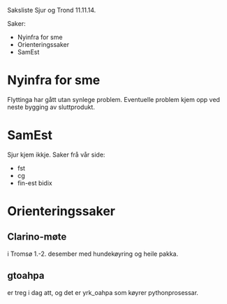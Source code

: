 Saksliste Sjur og Trond 11.11.14.

Saker:

* Nyinfra for sme
* Orienteringssaker
* SamEst

# Nyinfra for sme

Flyttinga har gått utan synlege problem. Eventuelle
problem kjem opp ved neste bygging av sluttprodukt.

#  SamEst

Sjur kjem ikkje. Saker frå vår side:

* fst
* cg
* fin-est bidix

#  Orienteringssaker

## Clarino-møte

i Tromsø 1.-2. desember med hundekøyring og heile pakka.

## gtoahpa

er treg i dag att, og det er yrk_oahpa som køyrer pythonprosessar.
